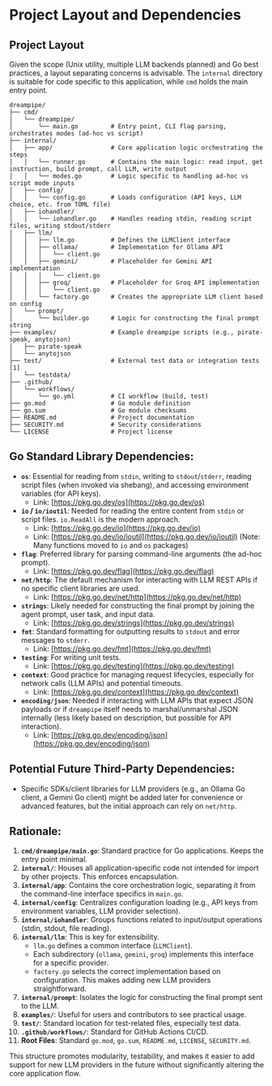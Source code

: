 # Project Layout and Dependencies

## Project Layout

Given the scope (Unix utility, multiple LLM backends planned) and Go best practices, a layout separating concerns is advisable. The `internal` directory is suitable for code specific to this application, while `cmd` holds the main entry point.

```
dreampipe/
├── cmd/
│   └── dreampipe/
│       └── main.go         # Entry point, CLI flag parsing, orchestrates modes (ad-hoc vs script)
├── internal/
│   ├── app/                # Core application logic orchestrating the steps
│   │   └── runner.go       # Contains the main logic: read input, get instruction, build prompt, call LLM, write output
│   │   └── modes.go        # Logic specific to handling ad-hoc vs script mode inputs
│   ├── config/
│   │   └── config.go       # Loads configuration (API keys, LLM choice, etc. from TOML file)
│   ├── iohandler/
│   │   └── iohandler.go    # Handles reading stdin, reading script files, writing stdout/stderr
│   ├── llm/
│   │   ├── llm.go          # Defines the LLMClient interface
│   │   ├── ollama/         # Implementation for Ollama API
│   │   │   └── client.go
│   │   ├── gemini/         # Placeholder for Gemini API implementation
│   │   │   └── client.go
│   │   ├── groq/           # Placeholder for Groq API implementation
│   │   │   └── client.go
│   │   └── factory.go      # Creates the appropriate LLM client based on config
│   └── prompt/
│       └── builder.go      # Logic for constructing the final prompt string
├── examples/               # Example dreampipe scripts (e.g., pirate-speak, anytojson)
│   ├── pirate-speak
│   └── anytojson
├── test/                   # External test data or integration tests [1]
│   └── testdata/
├── .github/
│   └── workflows/
│       └── go.yml          # CI workflow (build, test)
├── go.mod                  # Go module definition
├── go.sum                  # Go module checksums
├── README.md               # Project documentation
├── SECURITY.md             # Security considerations
└── LICENSE                 # Project license
```

## Go Standard Library Dependencies:

*   **`os`**: Essential for reading from `stdin`, writing to `stdout`/`stderr`, reading script files (when invoked via shebang), and accessing environment variables (for API keys).
    *   Link: [https://pkg.go.dev/os](https://pkg.go.dev/os)
*   **`io` / `io/ioutil`**: Needed for reading the entire content from `stdin` or script files. `io.ReadAll` is the modern approach.
    *   Link: [https://pkg.go.dev/io](https://pkg.go.dev/io)
    *   Link: [https://pkg.go.dev/io/ioutil](https://pkg.go.dev/io/ioutil) (Note: Many functions moved to `io` and `os` packages)
*   **`flag`**: Preferred library for parsing command-line arguments (the ad-hoc prompt).
    *   Link: [https://pkg.go.dev/flag](https://pkg.go.dev/flag)
*   **`net/http`**: The default mechanism for interacting with LLM REST APIs if no specific client libraries are used.
    *   Link: [https://pkg.go.dev/net/http](https://pkg.go.dev/net/http)
*   **`strings`**: Likely needed for constructing the final prompt by joining the agent prompt, user task, and input data.
    *   Link: [https://pkg.go.dev/strings](https://pkg.go.dev/strings)
*   **`fmt`**: Standard formatting for outputting results to `stdout` and error messages to `stderr`.
    *   Link: [https://pkg.go.dev/fmt](https://pkg.go.dev/fmt)
*   **`testing`**: For writing unit tests.
    *   Link: [https://pkg.go.dev/testing](https://pkg.go.dev/testing)
*   **`context`**: Good practice for managing request lifecycles, especially for network calls (LLM APIs) and potential timeouts.
    *   Link: [https://pkg.go.dev/context](https://pkg.go.dev/context)
*   **`encoding/json`**: Needed if interacting with LLM APIs that expect JSON payloads or if `dreampipe` itself needs to marshal/unmarshal JSON internally (less likely based on description, but possible for API interaction).
    *   Link: [https://pkg.go.dev/encoding/json](https://pkg.go.dev/encoding/json)

## Potential Future Third-Party Dependencies:

*   Specific SDKs/client libraries for LLM providers (e.g., an Ollama Go client, a Gemini Go client) might be added later for convenience or advanced features, but the initial approach can rely on `net/http`.

## Rationale:

1.  **`cmd/dreampipe/main.go`**: Standard practice for Go applications. Keeps the entry point minimal.
2.  **`internal/`**: Houses all application-specific code not intended for import by other projects. This enforces encapsulation.
3.  **`internal/app`**: Contains the core orchestration logic, separating it from the command-line interface specifics in `main.go`.
4.  **`internal/config`**: Centralizes configuration loading (e.g., API keys from environment variables, LLM provider selection).
5.  **`internal/iohandler`**: Groups functions related to input/output operations (stdin, stdout, file reading).
6.  **`internal/llm`**: This is key for extensibility.
    *   `llm.go` defines a common interface (`LLMClient`).
    *   Each subdirectory (`ollama`, `gemini`, `groq`) implements this interface for a specific provider.
    *   `factory.go` selects the correct implementation based on configuration. This makes adding new LLM providers straightforward.
7.  **`internal/prompt`**: Isolates the logic for constructing the final prompt sent to the LLM.
8.  **`examples/`**: Useful for users and contributors to see practical usage.
9.  **`test/`**: Standard location for test-related files, especially test data.
10. **`.github/workflows/`**: Standard for GitHub Actions CI/CD.
11. **Root Files**: Standard `go.mod`, `go.sum`, `README.md`, `LICENSE`, `SECURITY.md`.

This structure promotes modularity, testability, and makes it easier to add support for new LLM providers in the future without significantly altering the core application flow.
